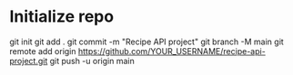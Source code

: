 # Initialize repo
git init
git add .
git commit -m "Recipe API project"
git branch -M main
git remote add origin https://github.com/YOUR_USERNAME/recipe-api-project.git
git push -u origin main
